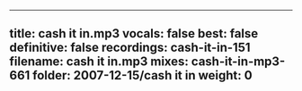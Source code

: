 
---
title: cash it in.mp3
vocals: false
best: false
definitive: false
recordings: cash-it-in-151
filename: cash it in.mp3
mixes: cash-it-in-mp3-661
folder: 2007-12-15/cash it in
weight: 0
---
